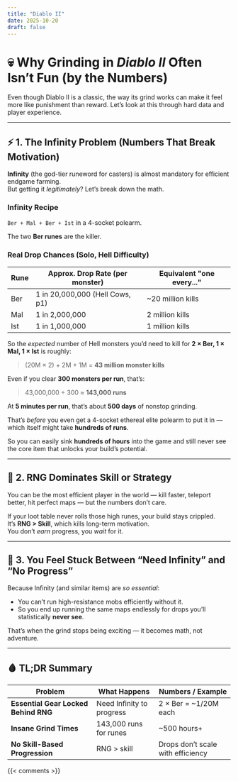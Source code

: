 ```yaml
---
title: "Diablo II"
date: 2025-10-20
draft: false
---
```


# 💀 Why Grinding in *Diablo II* Often Isn’t Fun (by the Numbers)

Even though Diablo II is a classic, the way its grind works can make it feel more like punishment than reward. Let’s look at this through hard data and player experience.

---

## ⚡ 1. The Infinity Problem (Numbers That Break Motivation)

**Infinity** (the god-tier runeword for casters) is almost mandatory for efficient endgame farming.  
But getting it *legitimately*? Let’s break down the math.

### Infinity Recipe
`Ber + Mal + Ber + Ist` in a 4-socket polearm.

The two **Ber runes** are the killer.

### Real Drop Chances (Solo, Hell Difficulty)

| Rune | Approx. Drop Rate (per monster) | Equivalent "one every..." |
|------|----------------------------------|----------------------------|
| Ber  | 1 in 20,000,000 (Hell Cows, p1) | ~20 million kills |
| Mal  | 1 in 2,000,000 | 2 million kills |
| Ist  | 1 in 1,000,000 | 1 million kills |

So the *expected* number of Hell monsters you’d need to kill for **2 × Ber, 1 × Mal, 1 × Ist** is roughly:

> (20M × 2) + 2M + 1M = **43 million monster kills**

Even if you clear **300 monsters per run**, that’s:

> 43,000,000 ÷ 300 ≈ **143,000 runs**

At **5 minutes per run**, that’s about **500 days** of nonstop grinding.

That’s *before* you even get a 4-socket ethereal elite polearm to put it in — which itself might take **hundreds of runs**.

So you can easily sink **hundreds of hours** into the game and still never see the core item that unlocks your build’s potential.

---

## 🧠 2. RNG Dominates Skill or Strategy

You can be the most efficient player in the world — kill faster, teleport better, hit perfect maps — but the numbers don’t care.  

If your loot table never rolls those high runes, your build stays crippled.  
It’s **RNG > Skill**, which kills long-term motivation.  
You don’t *earn* progress, you *wait* for it.

---

## 💬 3. You Feel Stuck Between “Need Infinity” and “No Progress”

Because Infinity (and similar items) are *so essential*:
- You can’t run high-resistance mobs efficiently without it.  
- So you end up running the same maps endlessly for drops you’ll statistically **never see**.

That’s when the grind stops being exciting — it becomes math, not adventure.

---

## 🩸 TL;DR Summary

| Problem | What Happens | Numbers / Example |
|----------|---------------|------------------|
| **Essential Gear Locked Behind RNG** | Need Infinity to progress | 2 × Ber = ~1/20M each |
| **Insane Grind Times** | 143,000 runs for runes | ~500 hours+ |
| **No Skill-Based Progression** | RNG > skill | Drops don’t scale with efficiency |

{{< comments >}}